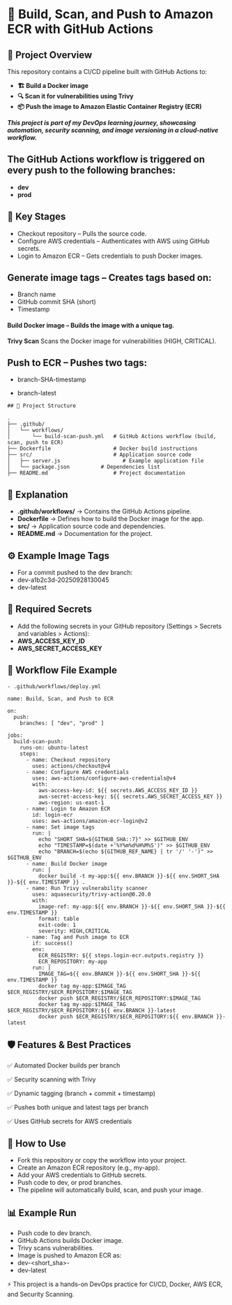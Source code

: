 # 🚀 Build, Scan, and Push to Amazon ECR with GitHub Actions

## 📌 Project Overview
This repository contains a CI/CD pipeline built with GitHub Actions to:
- **🏗 Build a Docker image**
- **🔍 Scan it for vulnerabilities using Trivy**
- **📦 Push the image to Amazon Elastic Container Registry (ECR)**

***This project is part of my DevOps learning journey, showcasing automation, security scanning, and image versioning in a cloud-native workflow.***
## The GitHub Actions workflow is triggered on every push to the following branches:

- **dev**
- **prod**

## 🔄 Key Stages
- Checkout repository – Pulls the source code.
- Configure AWS credentials – Authenticates with AWS using GitHub secrets.
- Login to Amazon ECR – Gets credentials to push Docker images.

## Generate image tags – Creates tags based on:
- Branch name
- GitHub commit SHA (short)
- Timestamp
 #### Build Docker image – Builds the image with a unique tag.

**Trivy Scan**  Scans the Docker image for vulnerabilities (HIGH, CRITICAL).

## Push to ECR – Pushes two tags:

- branch-SHA-timestamp

- branch-latest
```
## 📂 Project Structure

.
├── .github/
│   └── workflows/
│       └── build-scan-push.yml   # GitHub Actions workflow (build, scan, push to ECR)
├── Dockerfile                    # Docker build instructions
├── src/                          # Application source code
│   ├── server.js                    # Example application file
│   └── package.json          # Dependencies list
├── README.md                     # Project documentation
```
## 🔎 Explanation

- **.github/workflows/** → Contains the GitHub Actions pipeline.
- **Dockerfile** → Defines how to build the Docker image for the app.
- **src/** → Application source code and dependencies.
- **README.md** → Documentation for the project.

## ⚙️ Example Image Tags
- For a commit pushed to the dev branch:
- dev-a1b2c3d-20250928130045
- dev-latest

## 🔐 Required Secrets
- Add the following secrets in your GitHub repository (Settings > Secrets and variables > Actions):
- **AWS_ACCESS_KEY_ID**
- **AWS_SECRET_ACCESS_KEY**

## 📂 Workflow File Example
```
- .github/workflows/deploy.yml

name: Build, Scan, and Push to ECR

on:
  push:
    branches: [ "dev", "prod" ]

jobs:
  build-scan-push:
    runs-on: ubuntu-latest
    steps:
      - name: Checkout repository
        uses: actions/checkout@v4
      - name: Configure AWS credentials
        uses: aws-actions/configure-aws-credentials@v4
        with:
          aws-access-key-id: ${{ secrets.AWS_ACCESS_KEY_ID }}
          aws-secret-access-key: ${{ secrets.AWS_SECRET_ACCESS_KEY }}
          aws-region: us-east-1
      - name: Login to Amazon ECR
        id: login-ecr
        uses: aws-actions/amazon-ecr-login@v2
      - name: Set image tags
        run: |
          echo "SHORT_SHA=${GITHUB_SHA::7}" >> $GITHUB_ENV
          echo "TIMESTAMP=$(date +'%Y%m%d%H%M%S')" >> $GITHUB_ENV
          echo "BRANCH=$(echo ${GITHUB_REF_NAME} | tr '/' '-')" >> $GITHUB_ENV
      - name: Build Docker image
        run: |
          docker build -t my-app:${{ env.BRANCH }}-${{ env.SHORT_SHA }}-${{ env.TIMESTAMP }} .
      - name: Run Trivy vulnerability scanner
        uses: aquasecurity/trivy-action@0.20.0
        with:
          image-ref: my-app:${{ env.BRANCH }}-${{ env.SHORT_SHA }}-${{ env.TIMESTAMP }}
          format: table
          exit-code: 1
          severity: HIGH,CRITICAL
      - name: Tag and Push image to ECR
        if: success()
        env:
          ECR_REGISTRY: ${{ steps.login-ecr.outputs.registry }}
          ECR_REPOSITORY: my-app
        run: |
          IMAGE_TAG=${{ env.BRANCH }}-${{ env.SHORT_SHA }}-${{ env.TIMESTAMP }}
          docker tag my-app:$IMAGE_TAG $ECR_REGISTRY/$ECR_REPOSITORY:$IMAGE_TAG
          docker push $ECR_REGISTRY/$ECR_REPOSITORY:$IMAGE_TAG
          docker tag my-app:$IMAGE_TAG $ECR_REGISTRY/$ECR_REPOSITORY:${{ env.BRANCH }}-latest
          docker push $ECR_REGISTRY/$ECR_REPOSITORY:${{ env.BRANCH }}-latest
```
## 🛡 Features & Best Practices

✅ Automated Docker builds per branch

✅ Security scanning with Trivy

✅ Dynamic tagging (branch + commit + timestamp)

✅ Pushes both unique and latest tags per branch

✅ Uses GitHub secrets for AWS credentials

## 🚀 How to Use
- Fork this repository or copy the workflow into your project.
- Create an Amazon ECR repository (e.g., my-app).
- Add your AWS credentials to GitHub secrets.
- Push code to  dev, or prod branches.
- The pipeline will automatically build, scan, and push your image.

## 📊 Example Run
- Push code to dev branch.
- GitHub Actions builds Docker image.
- Trivy scans vulnerabilities.
- Image is pushed to Amazon ECR as:
- dev-<short_sha>-<timestamp>
- dev-latest

 ⚡ This project is a hands-on DevOps practice for CI/CD, Docker, AWS ECR, and Security Scanning.